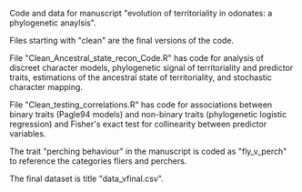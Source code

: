 Code and data for manuscript "evolution of territoriality in odonates: a phylogenetic anaylsis".

Files starting with "clean" are the final versions of the code.

File "Clean_Ancestral_state_recon_Code.R" has code for analysis of discreet character models, phylogenetic signal of territoriality and predictor traits, 
estimations of the ancestral state of territoriality, and stochastic character mapping.

File "Clean_testing_correlations.R" has code for associations between binary traits (Pagle94 models) and non-binary traits (phylogenetic logistic regression) 
and Fisher's exact test for collinearity between predictor variables.

The trait "perching behaviour" in the manuscript is coded as "fly_v_perch" to reference the categories fliers and perchers. 

The final dataset is title "data_vfinal.csv".

